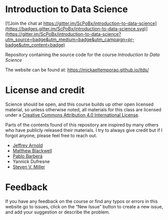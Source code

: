 # Introduction to Data Science

[![Join the chat at https://gitter.im/ScPoBx/introduction-to-data-science](https://badges.gitter.im/ScPoBx/introduction-to-data-science.svg)](https://gitter.im/ScPoBx/introduction-to-data-science?utm_source=badge&utm_medium=badge&utm_campaign=pr-badge&utm_content=badge)

Repository containing the source code for the course *Introduction to Data Science*

The website can be found at: https://mickaeltemporao.github.io/itds/

# License and credit

Science should be open, and this course builds up other open licensed material, so unless otherwise noted, all materials for this class are licensed under a <a rel="license" href="https://creativecommons.org/licenses/by/4.0/">Creative Commons Attribution 4.0 International License</a>.

Parts of the contents found of this repository are inspired by many others who have publicly released their materials.
I try to always give credit but if I forgot anyone, please feel free to reach out.

- [Jeffrey Arnold](http://www.jrnold.me/)
- [Matthew Blackwell](https://mattblackwell.org/)
- [Pablo Barberá](http://pablobarbera.com/)
- Yannick Dufresne
- [Steven V. Miller](http://svmiller.com/)

# Feedback
If you have any feedback on the course or find any typos or errors in this website go to issues, click on the “New Issue” button to create a new issue, and add your suggestion or describe the problem.

